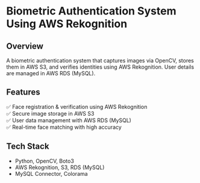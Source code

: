 # Biometric Authentication System Using AWS Rekognition

## Overview
A biometric authentication system that captures images via OpenCV, stores them in AWS S3, and verifies identities using AWS Rekognition. User details are managed in AWS RDS (MySQL).

## Features
✅ Face registration & verification using AWS Rekognition  
✅ Secure image storage in AWS S3  
✅ User data management with AWS RDS (MySQL)  
✅ Real-time face matching with high accuracy  

## Tech Stack
- Python, OpenCV, Boto3
- AWS Rekognition, S3, RDS (MySQL)
- MySQL Connector, Colorama
